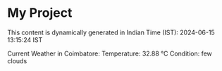 # My Project

This content is dynamically generated in Indian Time (IST): 2024-06-15 13:15:24 IST


Current Weather in Coimbatore:
Temperature: 32.88 °C
Condition: few clouds
